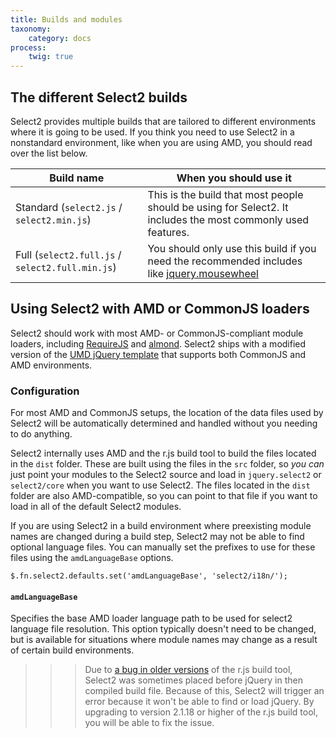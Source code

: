 ```yaml
---
title: Builds and modules
taxonomy:
    category: docs
process:
    twig: true
---
```


## The different Select2 builds

Select2 provides multiple builds that are tailored to different
environments where it is going to be used. If you think you need to use
Select2 in a nonstandard environment, like when you are using AMD, you
should read over the list below.

<table class="table table-bordered table-striped">
  <thead>
    <tr>
      <th>Build name</th>
      <th>When you should use it</th>
    </tr>
  </thead>
  <tbody>
    <tr id="builds-standard">
      <td>
        Standard (<code>select2.js</code> / <code>select2.min.js</code>)
      </td>
      <td>
        This is the build that most people should be using for Select2. It
        includes the most commonly used features.
      </td>
    </tr>
    <tr id="builds-full">
      <td>
        Full (<code>select2.full.js</code> / <code>select2.full.min.js</code>)
      </td>
      <td>
        You should only use this build if you need the recommended includes like <a href="https://github.com/jquery/jquery-mousewheel">jquery.mousewheel</a>
      </td>
    </tr>
  </tbody>
</table>

## Using Select2 with AMD or CommonJS loaders

Select2 should work with most AMD- or CommonJS-compliant module loaders, including [RequireJS](http://requirejs.org/) and [almond](https://github.com/jrburke/almond). Select2 ships with a modified version of the [UMD jQuery template](https://github.com/umdjs/umd/blob/f208d385768ed30cd0025d5415997075345cd1c0/templates/jqueryPlugin.js) that supports both CommonJS and AMD environments.

### Configuration

For most AMD and CommonJS setups, the location of the data files used by Select2 will be automatically determined and handled without you needing to do anything.

Select2 internally uses AMD and the r.js build tool to build the files located in the `dist` folder. These are built using the files in the `src` folder, so _you can_ just point your modules to the Select2 source and load in `jquery.select2` or `select2/core` when you want to use Select2. The files located in the `dist` folder are also AMD-compatible, so you can point to that file if you want to load in all of the default Select2 modules.

If you are using Select2 in a build environment where preexisting module names are changed during a build step, Select2 may not be able to find optional language files. You can manually set the prefixes to use for these files using the `amdLanguageBase` options.

```
$.fn.select2.defaults.set('amdLanguageBase', 'select2/i18n/');
```

#### `amdLanguageBase`

Specifies the base AMD loader language path to be used for select2 language file resolution. This option typically doesn't need to be changed, but is available for situations where module names may change as a result of certain build environments.

>>> Due to [a bug in older versions](https://github.com/jrburke/requirejs/issues/1342) of the r.js build tool, Select2 was sometimes placed before jQuery in then compiled build file. Because of this, Select2 will trigger an error because it won't be able to find or load jQuery.  By upgrading to version 2.1.18 or higher of the r.js build tool, you will be able to fix the issue.

